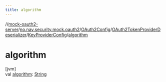 ```yaml
---
title: algorithm
---
```

//[mock-oauth2-server](../../../../../index.html)/[no.nav.security.mock.oauth2](../../../index.html)/[OAuth2Config](../../index.html)/[OAuth2TokenProviderDeserializer](../index.html)/[KeyProviderConfig](index.html)/[algorithm](algorithm.html)



# algorithm



[jvm]\
val [algorithm](algorithm.html): [String](https://kotlinlang.org/api/latest/jvm/stdlib/kotlin/-string/index.html)




